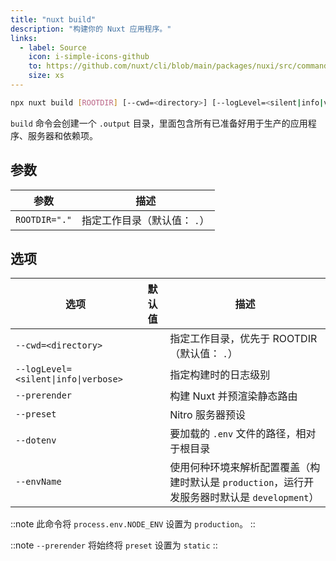 ```yaml
---
title: "nuxt build"
description: "构建你的 Nuxt 应用程序。"
links:
  - label: Source
    icon: i-simple-icons-github
    to: https://github.com/nuxt/cli/blob/main/packages/nuxi/src/commands/build.ts
    size: xs
---
```


<!--build-cmd-->
```bash [Terminal]
npx nuxt build [ROOTDIR] [--cwd=<directory>] [--logLevel=<silent|info|verbose>] [--prerender] [--preset] [--dotenv] [--envName]
```
<!--/build-cmd-->

`build` 命令会创建一个 `.output` 目录，里面包含所有已准备好用于生产的应用程序、服务器和依赖项。

## 参数

<!--build-args-->
参数 | 描述
--- | ---
`ROOTDIR="."` | 指定工作目录（默认值： `.`）
<!--/build-args-->

## 选项

<!--build-opts-->
选项 | 默认值 | 描述
--- | --- | ---
`--cwd=<directory>` |  | 指定工作目录，优先于 ROOTDIR（默认值： `.`）
`--logLevel=<silent\|info\|verbose>` |  | 指定构建时的日志级别
`--prerender` |  | 构建 Nuxt 并预渲染静态路由
`--preset` |  | Nitro 服务器预设
`--dotenv` |  | 要加载的 `.env` 文件的路径，相对于根目录
`--envName` |  | 使用何种环境来解析配置覆盖（构建时默认是 `production`，运行开发服务器时默认是 `development`）
<!--/build-opts-->

::note
此命令将 `process.env.NODE_ENV` 设置为 `production`。
::

::note
`--prerender` 将始终将 `preset` 设置为 `static`
::
